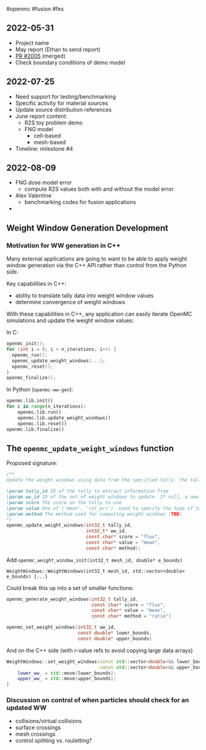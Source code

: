 #openmc #fusion #fes

## 2022-05-31
  - Project name
  - May report (Ethan to send report)
  - [PR #2005](https://github.com/openmc-dev/openmc/pull/2005) (merged)
  - Check boundary conditions of demo model

## 2022-07-25
  - Need support for testing/benchmarking
  - Specific activity for material sources
  - Update source distribution references
  - June report content:
	  - R2S toy problem demo
	  - FNG model
		  - cell-based 
		  - mesh-based
  - Timeline: milestone #4

## 2022-08-09
  - FNG dose model error
	  - compute R2S values both with and without the model error
  - Alex Valentine
	  - benchmarking codes for fusion applications
  - 

## Weight Window Generation Development

### Motivation for WW generation in C++
Many external applications are going to want to be able to apply weight window generation via the C++ API rather than control from the Python side.

Key capabilities in C++:
 - ability to translate tally data into weight window values
 - determine convergence of weight windows

With these capabilities in C++, any application can easily iterate OpenMC simulations and update the weight window values:

In C:

```c
openmc_init();
for (int i = 0; i < n_iterations; i++) {
  openmc_run();
  openmc_update_weight_windows(...);
  openmc_reset();
}
openmc_finalize();
```

In Python (`openmc-ww-gen`):

```Python
openmc.lib.init()
for i in range(n_iterations):
    openmc.lib.run()
    openmc.lib.update_weight_windows()
    openmc.lib.reset()
openmc.lib.finalize()
```

## The `openmc_update_weight_windows` function

Proposed signature:

```C
/**
Update the weight windows using data from the specified tally. The tally is required to have a MeshFilter applied. An EnergyFilter may also optionally be present.

\param tally_id ID of the tally to extract information from
\param ww_id ID of the set of weight windows to update. If null, a new weight winow class will be created.
\param score The score on the tally to use
\param value One of ('mean', 'rel_err'). Used to specify the type of tally information used when computing weight windows.
\param method The method used for computing weight windows (TBD)
*/
openmc_update_weight_windows(int32_t tally_id,
							 int32_t* ww_id,
							 const char* score = "flux",
							 const char* value = "mean",
							 const char* method);
```

Add `openmc_weight_window_init(int32_t mesh_id, double* e_bounds)`

`WeightWindows::WeightWindows(int32_t mesh_id, std::vector<double> e_bounds) {...}`


Could break this up into a set of smaller functions:

```c
openmc_generate_weight_windows(int32_t tally_id, 
							   const char* score = "flux",
							   const char* value = "mean",
							   const char* method = "ratio")
```

```c
openmc_set_weight_windows(int32_t ww_id,
						  const double* lower_bounds,
						  const double* upper_bounds)
```

And on the C++ side (with r-value refs to avoid copying large data arrays)
```c++
WeightWindows::set_weight_windows(const std::vector<double>&& lower_bounds,
								  const std::vector<double>&& upper_bounds) {
	lower_ww_ = std::move(lower_bounds);
	upper_ww_ = std::move(upper_bounds);
}
```


### Discussion on control of when particles should check for an updated WW
  - collisions/virtual collisions
  - surface crossings
  - mesh crossings
  - control splitting vs. rouletting?